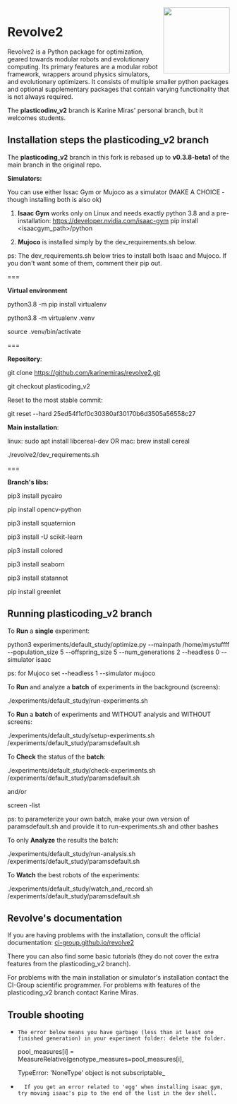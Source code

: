 <img  align="right" width="150" height="150"  src="/docs/source/logo.png">

# Revolve2
Revolve2 is a Python package for optimization, geared towards modular robots and evolutionary computing.
Its primary features are a modular robot framework, wrappers around physics simulators, and evolutionary optimizers.
It consists of multiple smaller python packages and optional supplementary packages that contain varying functionality that is not always required.

The **plasticodinv_v2** branch is Karine Miras' personal branch, but it welcomes students.

## Installation steps the plasticoding_v2 branch

The **plasticoding_v2** branch in this fork is rebased up to **v0.3.8-beta1** of the main branch in the original repo.


**Simulators:**

You can use either Issac Gym or Mujoco as a simulator (MAKE A CHOICE - though installing both is also ok)

1) **Isaac Gym** works only on Linux and needs exactly python 3.8 and a pre-installation: 
https://developer.nvidia.com/isaac-gym
pip install <isaacgym_path>/python

2) **Mujoco** is installed simply by the dev_requirements.sh below.

ps: The dev_requirements.sh below tries to install both Isaac and Mujoco. If you don't want some of them, comment their pip out.

===

**Virtual environment**

python3.8 -m pip install virtualenv

python3.8 -m virtualenv .venv

source .venv/bin/activate

===

**Repository**:

git clone https://github.com/karinemiras/revolve2.git

git checkout plasticoding_v2

Reset to the most stable commit:

git reset --hard 25ed54f1cf0c30380af30170b6d3505a56558c27

**Main installation**:

linux: sudo apt install libcereal-dev
OR
mac: brew install cereal

./revolve2/dev_requirements.sh

===

**Branch's **libs**:**

pip3 install pycairo

pip install opencv-python

pip3 install squaternion

pip3 install -U scikit-learn

pip3 install colored

pip3 install seaborn

pip3 install statannot

pip install greenlet


## Running plasticoding_v2 branch

To **Run** a **single** experiment:

python3 experiments/default_study/optimize.py --mainpath /home/mystuffff  --population_size 5 --offspring_size 5 --num_generations 2 --headless 0 --simulator isaac

ps: for Mujoco set --headless 1 --simulator mujoco

To **Run** and analyze a **batch** of experiments in the background (screens):

./experiments/default_study/run-experiments.sh

To **Run** a **batch** of experiments and WITHOUT analysis and WITHOUT screens:

./experiments/default_study/setup-experiments.sh /experiments/default_study/paramsdefault.sh

To **Check** the status of the **batch**:

./experiments/default_study/check-experiments.sh /experiments/default_study/paramsdefault.sh


and/or 

screen -list

ps: to parameterize your own batch, make your own version of paramsdefault.sh and provide it to run-experiments.sh and other bashes

To only **Analyze** the results the batch:

./experiments/default_study/run-analysis.sh /experiments/default_study/paramsdefault.sh

To  **Watch** the best robots of the experiments:

./experiments/default_study/watch_and_record.sh /experiments/default_study/paramsdefault.sh



## Revolve's documentation
If you are having problems with the installation, consult the official documentation:
[ci-group.github.io/revolve2](https://ci-group.github.io/revolve2/)

There you can also find some basic tutorials (they do not cover the extra features from the plasticoding_v2 branch).

For problems with the main installation or simulator's installation contact the CI-Group scientific programmer.
For problems with features of the plasticoding_v2 branch contact Karine Miras.

## Trouble shooting

-     The error below means you have garbage (less than at least one finished generation) in your experiment folder: delete the folder.
    pool_measures[i] = MeasureRelative(genotype_measures=pool_measures[i],

    TypeError: 'NoneType' object is not subscriptable_


-       If you get an error related to 'egg' when installing isaac gym, try moving isaac's pip to the end of the list in the dev shell.
